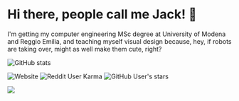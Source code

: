# Hi there, people call me Jack! 🌵

I'm getting my computer engineering MSc degree at University of Modena and Reggio Emilia, and teaching myself visual design because, hey, if robots are taking over, might as well make them cute, right?

![GitHub stats](https://github-readme-stats.vercel.app/api?username=jacksalici&count_private=true&include_all_commits=true&show_icons=true&hide_title=true&hide=contribs&theme=transparent&hide_border=true)




![Website](https://img.shields.io/website?url=https%3A%2F%2Fjacksalici.com)
![Reddit User Karma](https://img.shields.io/reddit/user-karma/combined/jacksalici?color=orange&label=Reddit%20Karma&logo=reddit&logoColor=white)
![GitHub User's stars](https://img.shields.io/github/stars/jacksalici?label=GitHub%20Stars&logo=github)

![](https://hit.yhype.me/github/profile?user_id=58181697)



